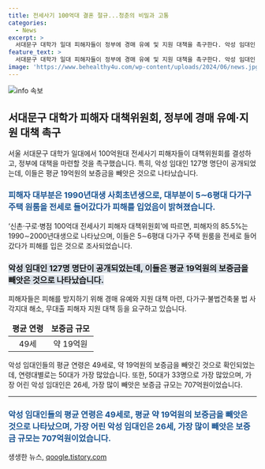 ```yaml
---
title: 전세사기 100억대 결혼 절규...청춘의 비밀과 고통
categories:
  - News
excerpt: >
  서대문구 대학가 일대 피해자들이 정부에 경매 유예 및 지원 대책을 촉구한다. 악성 임대인 127명 명단이 공개되었는데, 그중 50대가 가장 많으며, 평균 19억을 떼어먹었다. 피해자들은 1990∼2000년대생으로, 다가구 주택 원룸 등을 전세로 들어갔다가 피해를 봤다. 대책위는 피해 주택 경매 유예, 불법건축물 법 사각지대 해소 등을 요구했으며, 정부는 악성 임대인들의 정보를 공개하고 있다.
feature_text: >
  서대문구 대학가 일대 피해자들이 정부에 경매 유예 및 지원 대책을 촉구한다. 악성 임대인 127명 명단이 공개되었는데, 그중 50대가 가장 많으며, 평균 19억을 떼어먹었다. 피해자들은 1990∼2000년대생으로, 다가구 주택 원룸 등을 전세로 들어갔다가 피해를 봤다. 대책위는 피해 주택 경매 유예, 불법건축물 법 사각지대 해소 등을 요구했으며, 정부는 악성 임대인들의 정보를 공개하고 있다.
image: 'https://www.behealthy4u.com/wp-content/uploads/2024/06/news.jpg'
---
```


<p><img src="https://www.behealthy4u.com/wp-content/uploads/2024/06/news.jpg" alt="info 속보" /></p>

<h2 data-ke-size="size26">서대문구 대학가 피해자 대책위원회, 정부에 경매 유예·지원 대책 촉구</h2>

<p data-ke-size="size16">서울 서대문구 대학가 일대에서 100억원대 전세사기 피해자들이 대책위원회를 결성하고, 정부에 대책을 마련할 것을 촉구했습니다. 특히, 악성 임대인 127명 명단이 공개되었는데, 이들은 평균 19억원의 보증금을 빼앗은 것으로 나타났습니다.</p>

<h3><b><span style="color: #1a5490;">피해자 대부분은 1990년대생 사회초년생으로, 대부분이 5∼6평대 다가구 주택 원룸을 전세로 들어갔다가 피해를 입었음이 밝혀졌습니다.</span></b></h3>

<p data-ke-size="size16">‘신촌·구로·병점 100억대 전세사기 피해자 대책위원회’에 따르면, 피해자의 85.5%는 1990∼2000년대생으로 나타났으며, 이들은 5∼6평대 다가구 주택 원룸을 전세로 들어갔다가 피해를 입은 것으로 조사되었습니다.</p>

<h3><b><span style="background-color: #21538527;">악성 임대인 127명 명단이 공개되었는데, 이들은 평균 19억원의 보증금을 빼앗은 것으로 나타났습니다.</span></b></h3>

<p data-ke-size="size16">피해자들은 피해를 방지하기 위해 경매 유예와 지원 대책 마련, 다가구·불법건축물 법 사각지대 해소, 무대출 피해자 지원 대책 등을 요구하고 있습니다.</p>

<table>
<thead>
<tr>
<td style="text-align: center; height: 17px;"><b>평균 연령</b></td>
<td style="text-align: center; height: 17px;"><b>보증금 규모</b></td>
</tr>
</thead>
<tbody>
<tr>
<td style="text-align: center; height: 17px;">49세</td>
<td style="text-align: center; height: 17px;">약 19억원</td>
</tr>
</tbody>
</table>

<p data-ke-size="size16">악성 임대인들의 평균 연령은 49세로, 약 19억원의 보증금을 빼앗긴 것으로 확인되었는데, 연령대별로는 50대가 가장 많았습니다. 또한, 50대가 33명으로 가장 많았으며, 가장 어린 악성 임대인은 26세, 가장 많이 빼앗은 보증금 규모는 707억원이었습니다.</p>

<hr>

<h3><b><span style="color: #1a5490;">악성 임대인들의 평균 연령은 49세로, 평균 약 19억원의 보증금을 빼앗은 것으로 나타났으며, 가장 어린 악성 임대인은 26세, 가장 많이 빼앗은 보증금 규모는 707억원이었습니다.</span></b></h3>
생생한 뉴스, <a href="https://qoogle.tistory.com" rel="dofollow">qoogle.tistory.com</a>


